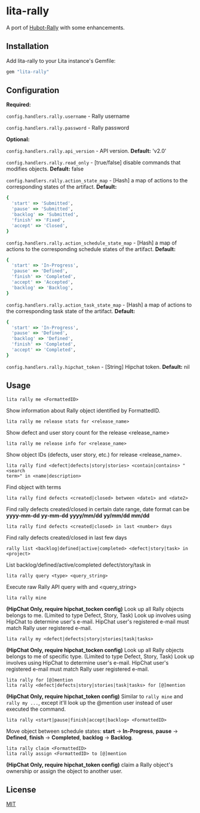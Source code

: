 # lita-rally

A port of
[Hubot-Rally](https://github.com/github/hubot-scripts/blob/master/src/scripts/rally.coffee)
with some enhancements. 

## Installation

Add lita-rally to your Lita instance's Gemfile:

``` ruby
gem "lita-rally"
```


## Configuration

**Required:**

```config.handlers.rally.username``` - Rally username

```config.handlers.rally.password``` - Rally password

**Optional:**

```config.handlers.rally.api_version``` - API version. **Default:** 'v2.0'

```config.handlers.rally.read_only``` - [true/false] disable commands
that modifies objects. **Default:** false

```config.handlers.rally.action_state_map``` - [Hash] a map of actions to the
corresponding states of the artifact. **Default:**

```ruby
{
  'start' => 'Submitted',
  'pause' => 'Submitted',
  'backlog' => 'Submitted',
  'finish' => 'Fixed',
  'accept' => 'Closed',
}
```

```config.handlers.rally.action_schedule_state_map``` - [Hash] a map of actions
to the corresponding schedule states of the artifact. **Default:**

```ruby
{
  'start' => 'In-Progress',
  'pause' => 'Defined',
  'finish' => 'Completed',
  'accept' => 'Accepted',
  'backlog' => 'Backlog',
}
```

```config.handlers.rally.action_task_state_map``` - [Hash] a map of actions to
the corresponding task state of the artifact. **Default:**

```ruby
{
  'start' => 'In-Progress',
  'pause' => 'Defined',
  'backlog' => 'Defined',
  'finish' => 'Completed',
  'accept' => 'Completed',
}
```

```config.handlers.rally.hipchat_token``` - [String] Hipchat token.
**Default:** nil

## Usage

```
lita rally me <FormattedID>
```
Show information about Rally object identified by FormattedID.

```
lita rally me release stats for <release_name>
```
Show defect and user story count for the release <release_name>

```
lita rally me release info for <release_name>
```
Show object IDs (defects, user story, etc.) for release <release_name>.

```
lita rally find <defect|defects|story|stories> <contain|contains> "<search
term>" in <name|description>
```
Find object with terms

```
lita rally find defects <created|closed> between <date1> and <date2>
```

Find rally defects created/closed in certain date range, date format can be
**yyyy-mm-dd** **yy-mm-dd** **yyyy/mm/dd** **yy/mm/dd** **mm/dd**

```
lita rally find defects <created|closed> in last <number> days
```

Find rally defects created/closed in last few days

```
rally list <backlog|defined|active|completed> <defect|story|task> in <project>
```

List backlog/defined/active/completed defect/story/task in <project>

```
lita rally query <type> <query_string>
```

Execute raw Rally API query with <type> and <query_string>

```
lita rally mine
```

**(HipChat Only, require hipchat_tocken config)** Look up all Rally objects
belongs to me. (Limited to type Defect, Story, Task) Look up involves using
HipChat to determine user's e-mail. HipChat user's registered e-mail must match
Rally user registered e-mail.

```
lita rally my <defect|defects|story|stories|task|tasks>
```

**(HipChat Only, require hipchat_tocken config)** Look up all Rally objects
belongs to me of specific type. (Limited to type Defect, Story, Task) Look up
involves using HipChat to determine user's e-mail. HipChat user's registered
e-mail must match Rally user registered e-mail.

```
lita rally for [@]mention
lita rally <defect|defects|story|stories|task|tasks> for [@]mention
```

**(HipChat Only, require hipchat_token config)** Similar to ```rally mine```
and ```rally my ...```, except it'll look up the @mention user instead of user
executed the command.

```
lita rally <start|pause|finish|accept|backlog> <FormattedID>
```

Move object between schedule states: **start** -> **In-Progress**, **pause** ->
**Defined**, **finish** -> **Completed**, **backlog** -> **Backlog**.

```
lita rally claim <FormattedID>
lita rally assign <FormattedID> to [@]mention
```

**(HipChat Only, require hipchat_token config)** claim a Rally object's
ownership or assign the object to another user.

## License

[MIT](http://opensource.org/licenses/MIT)
